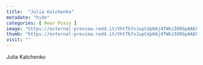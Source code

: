 ```yaml
---
title:  "Julia Kalchenko"
metadate: "hide"
categories: [ Rear Pussy ]
image: "https://external-preview.redd.it/VhtTb7vJupCdp0Aj4TWkzIKRGpAAEHH6IM4wrXwgU6Y.jpg?auto=webp&s=93f757312bc9739dddd2ae8d356b3e3866ee7693"
thumb: "https://external-preview.redd.it/VhtTb7vJupCdp0Aj4TWkzIKRGpAAEHH6IM4wrXwgU6Y.jpg?width=1080&crop=smart&auto=webp&s=cfe16be01a3a519806477039f3224a225929b4d7"
visit: ""
---
```

Julia Kalchenko
